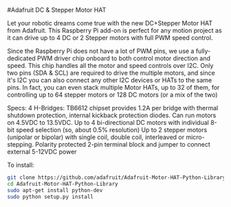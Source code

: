 <!--
 ---
 name: Adafruit DC & Stepper Motor HAT 
 class: board
 type: Motor
 formfactor: HAT
 manufacturer: Adafruit
 description: Drive 4 DC Motors or 2 Stepper Motors with a raspberry pi.
 url: https://learn.adafruit.com/adafruit-dc-and-stepper-motor-hat-for-raspberry-pi
 buy: https://www.adafruit.com/products/2348
 image: adafruit_motor.png
 pincount: 40
 eeprom: yes
 power:
   '17’:
   ‘1’:
   
 ground:
   ‘9’:
   ’25’:
   ‘39’:
   ’34’:
   ’30’:
   ’20’:
   ’14’:
   ‘6’:
 pin:
   ’3’:
     mode:SDA
   ’5’:
     mode:SCL
 i2c:
  '0x20':
    name: TB6612
    device: TB6612 
   
 -->
#Adafruit DC & Stepper Motor HAT 


Let your robotic dreams come true with the new DC+Stepper Motor HAT from Adafruit. This Raspberry Pi add-on is perfect for any motion project as it can drive up to 4 DC or 2 Stepper motors with full PWM speed control.

Since the Raspberry Pi does not have a lot of PWM pins, we use a fully-dedicated PWM driver chip onboard to both control motor direction and speed. This chip handles all the motor and speed controls over I2C. Only two pins (SDA & SCL) are required to drive the multiple motors, and since it's I2C you can also connect any other I2C devices or HATs to the same pins. In fact, you can even stack multiple Motor HATs, up to 32 of them, for controlling up to 64 stepper motors or 128 DC motors (or a mix of the two)

Specs:
4 H-Bridges: TB6612 chipset provides 1.2A per bridge with thermal shutdown protection, internal kickback protection diodes. Can run motors on 4.5VDC to 13.5VDC.
Up to 4 bi-directional DC motors with individual 8-bit speed selection (so, about 0.5% resolution)
Up to 2 stepper motors (unipolar or bipolar) with single coil, double coil, interleaved or micro-stepping.
Polarity protected 2-pin terminal block and jumper to connect external 5-12VDC power

To install:
```bash
git clone https://github.com/adafruit/Adafruit-Motor-HAT-Python-Library.git
cd Adafruit-Motor-HAT-Python-Library
sudo apt-get install python-dev
sudo python setup.py install
```
 
 

 
